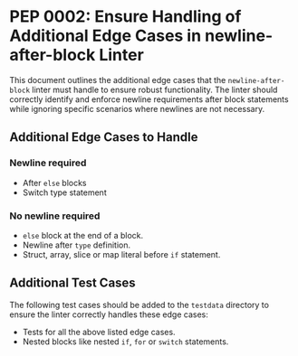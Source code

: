 # PEP 0002: Ensure Handling of Additional Edge Cases in newline-after-block Linter

This document outlines the additional edge cases that the `newline-after-block` linter must handle to ensure robust functionality. The linter should correctly identify and enforce newline requirements after block statements while ignoring specific scenarios where newlines are not necessary.

## Additional Edge Cases to Handle

### Newline required

- After `else` blocks
- Switch type statement

### No newline required

- `else` block at the end of a block.
- Newline after `type` definition.
- Struct, array, slice or map literal before `if` statement.

## Additional Test Cases

The following test cases should be added to the `testdata` directory to ensure the linter correctly handles these edge cases:

- Tests for all the above listed edge cases.
- Nested blocks like nested `if`, `for` or `switch` statements.
